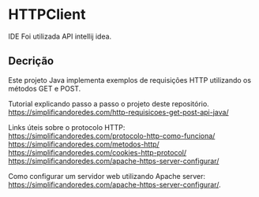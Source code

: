 # HTTPClient

IDE
Foi utilizada API intellij idea.

Decrição
---------
Este projeto Java implementa exemplos de requisições HTTP utilizando os métodos GET e POST.

Tutorial explicando passo a passo o projeto deste repositório.
https://simplificandoredes.com/http-requisicoes-get-post-api-java/

Links úteis sobre o protocolo HTTP:
https://simplificandoredes.com/protocolo-http-como-funciona/
https://simplificandoredes.com/metodos-http/
https://simplificandoredes.com/cookies-http-protocol/
https://simplificandoredes.com/apache-https-server-configurar/

Como configurar um servidor web utilizando Apache server: https://simplificandoredes.com/apache-https-server-configurar/.